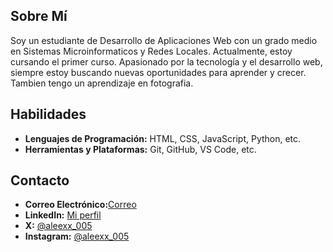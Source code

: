 ## Sobre Mí

Soy un estudiante de Desarrollo de Aplicaciones Web con un grado medio en Sistemas Microinformaticos y Redes Locales. Actualmente, estoy cursando el primer curso. Apasionado por la tecnología y el desarrollo web, siempre estoy buscando nuevas oportunidades para aprender y crecer. Tambien tengo un aprendizaje en fotografia.



## Habilidades

- **Lenguajes de Programación:** HTML, CSS, JavaScript, Python, etc.
- **Herramientas y Plataformas:** Git, GitHub, VS Code, etc.

## Contacto

- **Correo Electrónico:**[Correo](alexviclop@gmail.com)
- **LinkedIn:** [Mi perfil](https://www.linkedin.com/in/alex-vicente-lopez-083821309/)
- **X:** [@aleexx_005](https://x.com/aleexx_005)
- **Instagram:** [@aleexx_005](https://www.instagram.com/aleexx_005/)
